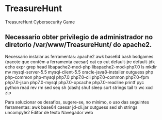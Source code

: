 # TreasureHunt
TreasureHunt Cybersecurity Game

## Necessario obter privilegio de administrador no diretorio /var/www/TreasureHunt/ do apache2.

Necessario instalar as ferramentas:
apache2
awk
base64
bash
bsdgames (pacote que contém a ferramenta caesar)
cat
cp
cut
default-jre
default-jdk
echo
expr
grep
head
libapache2-mod-php
libapache2-mod-php7.0
ls
mkdir
mv
mysql-server-5.5
mysql-client-5.5
oracle-java8-installer
outguess
php
php-common
php-mysql
php7.0
php7.0-cli
php7.0-common
php7.0-fpm
php7.0-json
php7.0-mysql
php7.0-opcache
php7.0-readline
printf
pyc
python
read
rev
rm
sed
seq
sh (dash)
shuf
sleep
sort
strings
tail
tr
wc
xxd
zip

Para solucionar os desafios, sugere-se, no mínimo, o uso das seguintes ferramentas:
awk
base64
caesar
jd-cli.jar
outguess
sed
sh
strings
uncompyle2
Editor de texto
Navegador web
